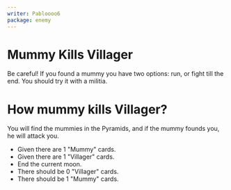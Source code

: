 ```yaml
---
writer: Pabloooo6
package: enemy
---
```


# Mummy Kills Villager
Be careful! If you found a mummy you have two options:
run, or fight till the end. You should try it with a
militia.

# How mummy kills Villager?
You will find the mummies in the Pyramids, and if the mummy
founds you, he will attack you.

 * Given there are 1 "Mummy" cards.
 * Given there are 1 "Villager" cards.
 * End the current moon.
 * There should be 0 "Villager" cards.
 * There should be 1 "Mummy" cards.
